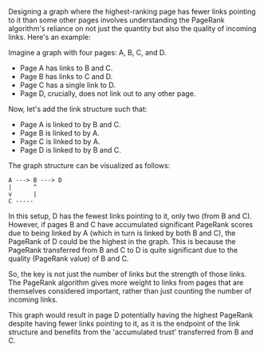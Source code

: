 Designing a graph where the highest-ranking page has fewer links pointing to it than some other pages involves understanding the PageRank algorithm's reliance on not just the quantity but also the quality of incoming links. Here's an example:

Imagine a graph with four pages: A, B, C, and D.

- Page A has links to B and C.
- Page B has links to C and D.
- Page C has a single link to D.
- Page D, crucially, does not link out to any other page.

Now, let's add the link structure such that:

- Page A is linked to by B and C.
- Page B is linked to by A.
- Page C is linked to by A.
- Page D is linked to by B and C.

The graph structure can be visualized as follows:

```
A ---> B ---> D
|      ^
v      |
C -----
```

In this setup, D has the fewest links pointing to it, only two (from B and C). However, if pages B and C have accumulated significant PageRank scores due to being linked by A (which in turn is linked by both B and C), the PageRank of D could be the highest in the graph. This is because the PageRank transferred from B and C to D is quite significant due to the quality (PageRank value) of B and C.

So, the key is not just the number of links but the strength of those links. The PageRank algorithm gives more weight to links from pages that are themselves considered important, rather than just counting the number of incoming links.

This graph would result in page D potentially having the highest PageRank despite having fewer links pointing to it, as it is the endpoint of the link structure and benefits from the 'accumulated trust' transferred from B and C.